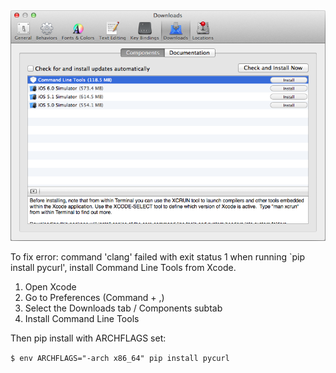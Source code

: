 <img alt="" src="/img/uploads/2013-10/xcode-install-command-line-tools.png" />

To fix error: command 'clang' failed with exit status 1 when running `pip install pycurl', install Command Line Tools from Xcode.

<ol>
    <li>Open Xcode</li>
    <li>Go to Preferences (Command + ,)</li>
    <li>Select the Downloads tab / Components subtab</li>
    <li>Install Command Line Tools</li>
</ol>

Then pip install with ARCHFLAGS set:

```$ env ARCHFLAGS="-arch x86_64" pip install pycurl```